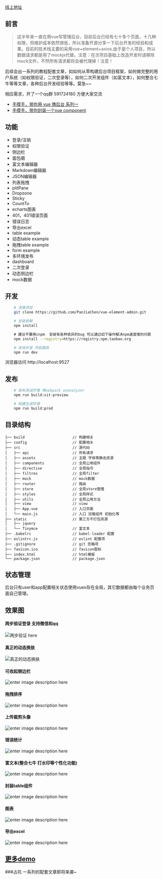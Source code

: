 [线上地址](http://panjiachen.github.io/vue-element-admin)

## 前言
> 这半年来一直在用vue写管理后台，目前后台已经有七十多个页面，十几种权限，但维护成本依然很低，所以准备开源分享一下后台开发的经验和成果。目前的技术栈主要的采用vue+element+axios.由于是个人项目，所以数据请求都是用了mockjs代替。注意：在次项目基础上改造开发时请移除mock文件，不然所有请求都将会被代理掉！注意！

后续会出一系列的教程配套文章，如如何从零构建后台项目框架，如何做完整的用户系统（如权限验证，二次登录等），如何二次开发组件（如富文本），如何整合七牛等等文章，各种后台开发经验等等。莫急~~

相应需求，开了一个qq群 591724180 方便大家交流

 - [手摸手，带你用 vue 撸后台 系列一](https://juejin.im/post/59097cd7a22b9d0065fb61d2)
 - [ 手摸手，带你封装一个vue component](https://segmentfault.com/a/1190000009090836)

## 功能
- 登录/注销
- 权限验证
- 侧边栏
- 面包屑
- 富文本编辑器
- Markdown编辑器
- JSON编辑器
- 列表拖拽
- plitPane
- Dropzone
- Sticky
- CountTo
- echarts图表
- 401，401错误页面
- 错误日志
- 导出excel
- table example
- 动态table example
- 拖拽table example
- form example
- 多环境发布
- dashboard
- 二次登录
- 动态侧边栏
- mock数据


## 开发
```bash
    # 克隆项目
    git clone https://github.com/PanJiaChen/vue-element-admin.git

    # 安装依赖
    npm install

    # 建议不要用cnpm  安装有各种诡异的bug 可以通过如下操作解决npm速度慢的问题
    npm install --registry=https://registry.npm.taobao.org

    # 本地开发 开启服务
    npm run dev
```
浏览器访问 http://localhost:9527

## 发布
```bash
    # 发布测试环境 带webpack ananalyzer
    npm run build:sit-preview

    # 构建生成环境
    npm run build:prod
```

## 目录结构
```shell
├── build                      // 构建相关  
├── config                     // 配置相关
├── src                        // 源代码
│   ├── api                    // 所有请求
│   ├── assets                 // 主题 字体等静态资源
│   ├── components             // 全局公用组件
│   ├── directive              // 全局指令
│   ├── filtres                // 全局filter
│   ├── mock                   // mock数据
│   ├── router                 // 路由
│   ├── store                  // 全局store管理
│   ├── styles                 // 全局样式
│   ├── utils                  // 全局公用方法
│   ├── view                   // view
│   ├── App.vue                // 入口页面
│   └── main.js                // 入口 加载组件 初始化等
├── static                     // 第三方不打包资源
│   ├── jquery
│   └── Tinymce                // 富文本
├── .babelrc                   // babel-loader 配置
├── eslintrc.js                // eslint 配置项
├── .gitignore                 // git 忽略项
├── favicon.ico                // favicon图标
├── index.html                 // html模板
└── package.json               // package.json

```

## 状态管理
后台只有user和app配置相关状态使用vuex存在全局，其它数据都由每个业务页面自己管理。


## 效果图

#### 两步验证登录 支持微信和qq

![两步验证 here](https://github.com/PanJiaChen/vue-element-admin/blob/master/gifs/2login.gif)

#### 真正的动态换肤

![真正的动态换肤](https://github.com/PanJiaChen/vue-element-admin/blob/master/gifs/theme.gif)<br />



#### 可收起侧边栏

![enter image description here](https://github.com/PanJiaChen/vue-element-admin/blob/master/gifs/leftmenu.gif)

#### 拖拽排序

![enter image description here](https://github.com/PanJiaChen/vue-element-admin/blob/master/gifs/order.gif)



#### 上传裁剪头像

![enter image description here](https://github.com/PanJiaChen/vue-element-admin/blob/master/gifs/uploadAvatar.gif)



#### 错误统计

![enter image description here](https://github.com/PanJiaChen/vue-element-admin/blob/master/gifs/errorlog.gif)

#### 富文本(整合七牛 打水印等个性化功能)

![enter image description here](https://github.com/PanJiaChen/vue-element-admin/blob/master/gifs/editor.gif)

#### 封装table组件

![enter image description here](https://github.com/PanJiaChen/vue-element-admin/blob/master/gifs/table.gif)

#### 图表

![enter image description here](https://github.com/PanJiaChen/vue-element-admin/blob/master/gifs/echarts.gif)

#### 导出excel

![enter image description here](https://github.com/PanJiaChen/vue-element-admin/blob/master/gifs/excel.png)


## [更多demo](http://panjiachen.github.io/vue-element-admin)


###占坑
一系列的配套文章即将来袭~

